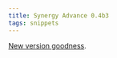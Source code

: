 ```yaml
---
title: Synergy Advance 0.4b3
tags: snippets
---
```


[New version goodness](http://wincent.dev/a/news/archives/2006/04/synergy_advance_6.php).
